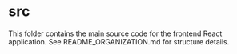 # src

This folder contains the main source code for the frontend React application. See README_ORGANIZATION.md for structure details.
